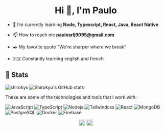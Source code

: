 <h1 align="center">Hi 👋, I'm Paulo</h1>

- 🌱 I’m currently learning **Node, Typescript, React, Java, React Native**

- 📫 How to reach me **paulosrlj9095@gmail.com**

- :black_nib: My favorite quote "We're sharper where we break"<br>

- 🇫🇷 Constantly learning english and french

## :space_invader: Stats <br>

<p><img align="left" src="https://github-readme-stats.vercel.app/api/top-langs?username=paulosrlj&show_icons=true&locale=en&layout=compact&theme=synthwave" alt="shirokyu" /></p>

![Shirokyu's GitHub stats](https://github-readme-stats.vercel.app/api?username=paulosrlj&show_icons=true&theme=synthwave)


These are some of the technologies and tools that I work with:

![JavaScript](https://img.shields.io/badge/javascript-%23323330.svg?style=for-the-badge&logo=javascript&logoColor=%23F7DF1E)
![TypeScript](https://img.shields.io/badge/typescript-%23007ACC.svg?style=for-the-badge&logo=typescript&logoColor=white)
![Nodejs](https://img.shields.io/badge/node.js-%2343853D.svg?style=for-the-badge&logo=node-dot-js&logoColor=white)
![Tailwindcss](https://img.shields.io/badge/tailwindcss-%2338B2AC.svg?style=for-the-badge&logo=tailwind-css&logoColor=white)
![React](https://img.shields.io/badge/react-%2320232a.svg?style=for-the-badge&logo=react&logoColor=%2361DAFB)
![MongoDB](https://img.shields.io/badge/MongoDB-%234ea94b.svg?style=for-the-badge&logo=mongodb&logoColor=white)
![PostgreSQL](https://img.shields.io/badge/postgres-%23316192.svg?style=for-the-badge&logo=postgresql&logoColor=white)
![Docker](https://img.shields.io/badge/docker-%230db7ed.svg?style=for-the-badge&logo=docker&logoColor=white)
![Firebase](https://img.shields.io/badge/firebase-%23039BE5.svg?style=for-the-badge&logo=firebase)


<p align="center">
<a href="https://linkedin.com/in/paulo-s-r-junior" target="blank"><img align="center" src="https://cdn.jsdelivr.net/npm/simple-icons@3.0.1/icons/linkedin.svg" alt="paulo-s-r-junior" height="20" width="20" /></a>
<a href="https://fb.com/paulo.sergio.shiro" target="blank"><img align="center" src="https://cdn.jsdelivr.net/npm/simple-icons@3.0.1/icons/facebook.svg" alt="paulo.sergio.shiro" height="20" width="20" /></a>
</p>
